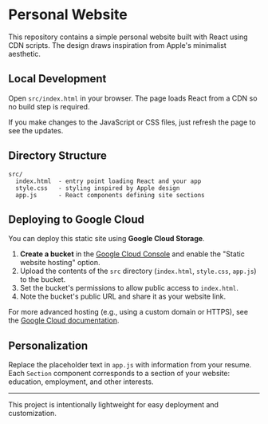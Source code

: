 # Personal Website

This repository contains a simple personal website built with React using CDN scripts. The design draws inspiration from Apple's minimalist aesthetic.

## Local Development

Open `src/index.html` in your browser. The page loads React from a CDN so no build step is required.

If you make changes to the JavaScript or CSS files, just refresh the page to see the updates.

## Directory Structure

```
src/
  index.html  - entry point loading React and your app
  style.css   - styling inspired by Apple design
  app.js      - React components defining site sections
```

## Deploying to Google Cloud

You can deploy this static site using **Google Cloud Storage**.

1. **Create a bucket** in the [Google Cloud Console](https://console.cloud.google.com/) and enable the "Static website hosting" option.
2. Upload the contents of the `src` directory (`index.html`, `style.css`, `app.js`) to the bucket.
3. Set the bucket's permissions to allow public access to `index.html`.
4. Note the bucket's public URL and share it as your website link.

For more advanced hosting (e.g., using a custom domain or HTTPS), see the [Google Cloud documentation](https://cloud.google.com/storage/docs/hosting-static-website).

## Personalization

Replace the placeholder text in `app.js` with information from your resume. Each `Section` component corresponds to a section of your website: education, employment, and other interests.

---

This project is intentionally lightweight for easy deployment and customization.
